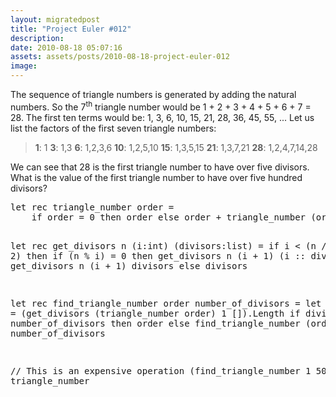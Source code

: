 ```yaml
---
layout: migratedpost
title: "Project Euler #012"
description:
date: 2010-08-18 05:07:16
assets: assets/posts/2010-08-18-project-euler-012
image: 
---
```


<p>The sequence of triangle numbers is generated by adding the natural numbers. So the 7<sup>th</sup> triangle number would be 1 + 2 + 3 + 4 + 5 + 6 + 7 = 28. The first ten terms would be:  1, 3, 6, 10, 15, 21, 28, 36, 45, 55, ...  Let us list the factors of the first seven triangle numbers:</p>
<blockquote><strong> 1</strong>: 1 <strong> 3</strong>: 1,3 <strong> 6</strong>: 1,2,3,6 <strong>10</strong>: 1,2,5,10 <strong>15</strong>: 1,3,5,15 <strong>21</strong>: 1,3,7,21 <strong>28</strong>: 1,2,4,7,14,28</blockquote>
<p>We can see that 28 is the first triangle number to have over five divisors.  What is the value of the first triangle number to have over five hundred divisors?</p>
<pre class="brush:fsharp">let rec triangle_number order =
    if order = 0 then order else order + triangle_number (order - 1)

let rec get_divisors n (i:int) (divisors:list<int>) =
    if i < (n / 2) then
        if (n % i) = 0 then
            get_divisors n (i + 1) (i :: divisors)
        else
            get_divisors n (i + 1) divisors
    else
        divisors

let rec find_triangle_number order number_of_divisors =
    let divisors = (get_divisors (triangle_number order) 1 []).Length
    if divisors > number_of_divisors then
        order
    else
        find_triangle_number (order + 1) number_of_divisors

// This is an expensive operation
(find_triangle_number 1 500) |> triangle_number</pre>
